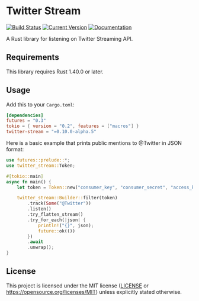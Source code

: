 # Twitter Stream

[![Build Status](https://github.com/tesaguri/twitter-stream-rs/workflows/CI/badge.svg)](https://github.com/tesaguri/twitter-stream-rs/actions)
[![Current Version](https://img.shields.io/crates/v/twitter-stream.svg)](https://crates.io/crates/twitter-stream)
[![Documentation](https://docs.rs/twitter-stream/badge.svg)](https://docs.rs/twitter-stream/)

A Rust library for listening on Twitter Streaming API.

## Requirements

This library requires Rust 1.40.0 or later.

## Usage

Add this to your `Cargo.toml`:

```toml
[dependencies]
futures = "0.3"
tokio = { version = "0.2", features = ["macros"] }
twitter-stream = "=0.10.0-alpha.5"
```

Here is a basic example that prints public mentions to @Twitter in JSON format:

```rust
use futures::prelude::*;
use twitter_stream::Token;

#[tokio::main]
async fn main() {
    let token = Token::new("consumer_key", "consumer_secret", "access_key", "access_secret");

    twitter_stream::Builder::filter(token)
        .track(Some("@Twitter"))
        .listen()
        .try_flatten_stream()
        .try_for_each(|json| {
            println!("{}", json);
            future::ok(())
        })
        .await
        .unwrap();
}
```

## License

This project is licensed under the MIT license ([LICENSE](LICENSE) or https://opensource.org/licenses/MIT) unless explicitly stated otherwise.
